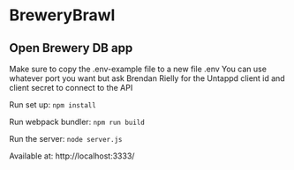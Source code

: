 # BreweryBrawl

## Open Brewery DB app

Make sure to copy the .env-example file to a new file .env
You can use whatever port you want but ask Brendan Rielly for the Untappd client id and client secret to connect to the API

Run set up: `npm install`

Run webpack bundler: `npm run build`

Run the server: `node server.js`

Available at: http://localhost:3333/

